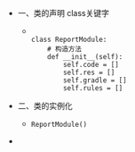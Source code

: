 - 一、类的声明 class关键字
	- ```
	  
	  class ReportModule:
	      # 构造方法
	      def __init__(self):
	          self.code = []
	          self.res = []
	          self.gradle = []
	          self.rules = []
	  ```
- 二、类的实例化
	- ```
	  ReportModule()
	  ```
-